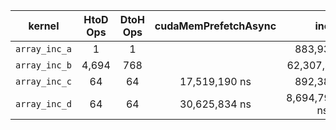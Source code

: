 

|    kernel     | HtoD Ops | DtoH Ops | cudaMemPrefetchAsync |       inc        |
|:-------------:|:--------:|:--------:|:--------------------:|:----------------:|
| `array_inc_a` |    1     |    1     |                      |    883,936 ns    |
| `array_inc_b` |  4,694   |   768    |                      |  62,307,425 ns   |
| `array_inc_c` |    64    |    64    |    17,519,190 ns     |    892,384 ns    |
| `array_inc_d` |    64    |    64    |    30,625,834 ns     | 8,694,795,789 ns |

